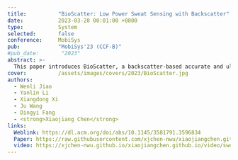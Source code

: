 ```yaml
---
title:          "BioScatter: Low Power Sweat Sensing with Backscatter"
date:           2023-03-28 00:01:00 +0800
type:           System
selected:       false
conference:     MobiSys
pub:            "MobiSys'23 (CCF-B)"
#pub_date:       "2023"
abstract: >-
  This paper introduces BioScatter, a backscatter-based accurate and ultra-low-power sweat-sensing wearable sensor that does not need any energy-hungry ADC, DAC, and active radios. The key to eliminating DAC is a novel low-power voltage sweeping circuit design that can perform as well as a 12-bit DAC. To eliminate the ADC, we borrow backscatter technology that can directly transmit the measured analog sensing values to the reader, thus avoiding digital sampling. Extensive results show that BioScatter has a low-power consumption of 313.5 μW and achieves more than 98.5% sensing accuracy for detecting five concentration levels of three types of important bio-fluid in sweat.
cover:          /assets/images/covers/2023/BioScatter.jpg
authors:
  - Wenli Jiao
  - Yanlin Li
  - Xiangdong Xi
  - Ju Wang
  - Dingyi Fang
  - <strong>Xiaojiang Chen</strong>
links:
  Weblink: https://dl.acm.org/doi/abs/10.1145/3581791.3596834
  Paper: https://raw.githubusercontent.com/xjchen-nwu/xiaojiangchen.github.io/main/paper/2023/BioScatter.pdf
  video: https://xjchen-nwu.github.io/xiaojiangchen.github.io/video/sweat/sweat.html
---
```

